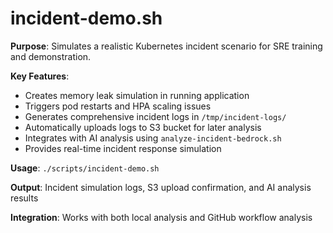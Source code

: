 # incident-demo.sh

**Purpose**: Simulates a realistic Kubernetes incident scenario for SRE training and demonstration.

**Key Features**:
- Creates memory leak simulation in running application
- Triggers pod restarts and HPA scaling issues
- Generates comprehensive incident logs in `/tmp/incident-logs/`
- Automatically uploads logs to S3 bucket for later analysis
- Integrates with AI analysis using `analyze-incident-bedrock.sh`
- Provides real-time incident response simulation

**Usage**: `./scripts/incident-demo.sh`

**Output**: Incident simulation logs, S3 upload confirmation, and AI analysis results

**Integration**: Works with both local analysis and GitHub workflow analysis 